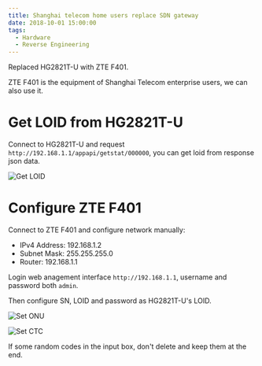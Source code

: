 ```yaml
---
title: Shanghai telecom home users replace SDN gateway
date: 2018-10-01 15:00:00
tags:
  - Hardware
  - Reverse Engineering
---
```


Replaced HG2821T-U with ZTE F401.

ZTE F401 is the equipment of Shanghai Telecom enterprise users, we can also use it.

<!--more-->

# Get LOID from HG2821T-U

Connect to HG2821T-U and request `http://192.168.1.1/appapi/getstat/000000`, you can get loid from response json data.

![Get LOID](get-loid.png)

# Configure ZTE F401

Connect to ZTE F401 and configure network manually:

- IPv4 Address: 192.168.1.2
- Subnet Mask: 255.255.255.0
- Router: 192.168.1.1

Login web anagement interface `http://192.168.1.1`, username and password both `admin`.

Then configure SN, LOID and password as HG2821T-U's LOID.

![Set ONU](set-onu.png)

![Set CTC](set-ctc.png)

If some random codes in the input box, don't delete and keep them at the end.
